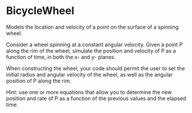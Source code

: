 # BicycleWheel
Models the location and velocity of a point on the surface of a spinning wheel.

Consider a wheel spinning at a constant angular velocity.  Given a point P along the rim of the wheel, simulate the position and velocity of P as a function of time, in both the x- and y- planes.

When constructing the wheel, your code should permit the user to set the initial radius and angular velocity of the wheel, as well as the angular position of P along the rim.  

Hint: use one or more equations that allow you to determine the new position and rate of P as a function of the previous values and the elapsed time.
